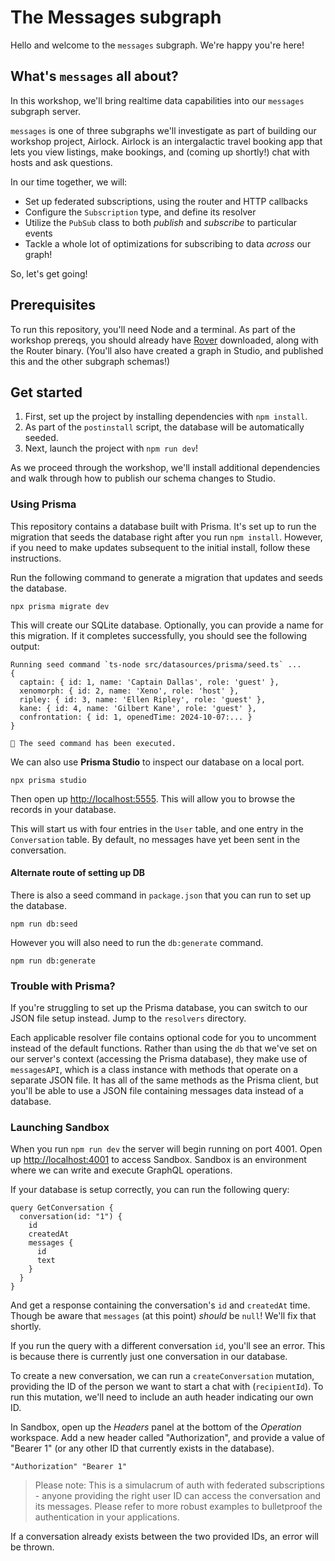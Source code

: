 # The Messages subgraph

Hello and welcome to the `messages` subgraph. We're happy you're here!

## What's `messages` all about?

In this workshop, we'll bring realtime data capabilities into our `messages` subgraph server.

`messages` is one of three subgraphs we'll investigate as part of building our workshop project, Airlock. Airlock is an intergalactic travel booking app that lets you view listings, make bookings, and (coming up shortly!) chat with hosts and ask questions.

In our time together, we will:

- Set up federated subscriptions, using the router and HTTP callbacks
- Configure the `Subscription` type, and define its resolver
- Utilize the `PubSub` class to both _publish_ and _subscribe_ to particular events
- Tackle a whole lot of optimizations for subscribing to data _across_ our graph!

So, let's get going!

## Prerequisites

To run this repository, you'll need Node and a terminal. As part of the workshop prereqs, you should already have [Rover](https://www.apollographql.com/docs/rover/) downloaded, along with the Router binary. (You'll also have created a graph in Studio, and published this and the other subgraph schemas!)

## Get started

1. First, set up the project by installing dependencies with `npm install`.
1. As part of the `postinstall` script, the database will be automatically seeded.
1. Next, launch the project with `npm run dev`!

As we proceed through the workshop, we'll install additional dependencies and walk through how to publish our schema changes to Studio.

### Using Prisma

This repository contains a database built with Prisma. It's set up to run the migration that seeds the database right after you run `npm install`. However, if you need to make updates subsequent to the initial install, follow these instructions.

Run the following command to generate a migration that updates and seeds the database.

```
npx prisma migrate dev
```

This will create our SQLite database. Optionally, you can provide a name for this migration. If it completes successfully, you should see the following output:

```
Running seed command `ts-node src/datasources/prisma/seed.ts` ...
{
  captain: { id: 1, name: 'Captain Dallas', role: 'guest' },
  xenomorph: { id: 2, name: 'Xeno', role: 'host' },
  ripley: { id: 3, name: 'Ellen Ripley', role: 'guest' },
  kane: { id: 4, name: 'Gilbert Kane', role: 'guest' },
  confrontation: { id: 1, openedTime: 2024-10-07:... }
}

🌱 The seed command has been executed.
```

We can also use **Prisma Studio** to inspect our database on a local port.

```
npx prisma studio
```

Then open up [http://localhost:5555](http://localhost:5555). This will allow you to browse the records in your database.

This will start us with four entries in the `User` table, and one entry in the `Conversation` table. By default, no messages have yet been sent in the conversation.

#### Alternate route of setting up DB

There is also a seed command in `package.json` that you can run to set up the database.

```
npm run db:seed
```

However you will also need to run the `db:generate` command.

```
npm run db:generate
```

### Trouble with Prisma?

If you're struggling to set up the Prisma database, you can switch to our JSON file setup instead. Jump to the `resolvers` directory.

Each applicable resolver file contains optional code for you to uncomment instead of the default functions. Rather than using the `db` that we've set on our server's context (accessing the Prisma database), they make use of `messagesAPI`, which is a class instance with methods that operate on a separate JSON file. It has all of the same methods as the Prisma client, but you'll be able to use a JSON file containing messages data instead of a database.

### Launching Sandbox

When you run `npm run dev` the server will begin running on port 4001. Open up [http://localhost:4001](http://localhost:4001) to access Sandbox. Sandbox is an environment where we can write and execute GraphQL operations.

If your database is setup correctly, you can run the following query:

```
query GetConversation {
  conversation(id: "1") {
    id
    createdAt
    messages {
      id
      text
    }
  }
}
```

And get a response containing the conversation's `id` and `createdAt` time. Though be aware that `messages` (at this point) _should_ be `null`! We'll fix that shortly.

If you run the query with a different conversation `id`, you'll see an error. This is because there is currently just one conversation in our database.

To create a new conversation, we can run a `createConversation` mutation, providing the ID of the person we want to start a chat with (`recipientId`). To run this mutation, we'll need to include an auth header indicating our own ID.

In Sandbox, open up the _Headers_ panel at the bottom of the _Operation_ workspace. Add a new header called "Authorization", and provide a value of "Bearer 1" (or any other ID that currently exists in the database).

```
"Authorization" "Bearer 1"
```

> Please note: This is a simulacrum of auth with federated subscriptions - anyone providing the right user ID can access the conversation and its messages. Please refer to more robust examples to bulletproof the authentication in your applications.

If a conversation already exists between the two provided IDs, an error will be thrown.
